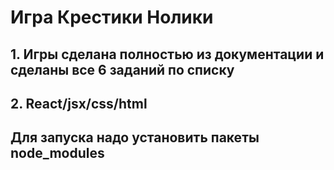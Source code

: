 # Игра Крестики Нолики
## 1. Игры сделана полностью из документации и сделаны все 6 заданий по списку
## 2. React/jsx/css/html
## Для запуска надо установить пакеты node_modules
